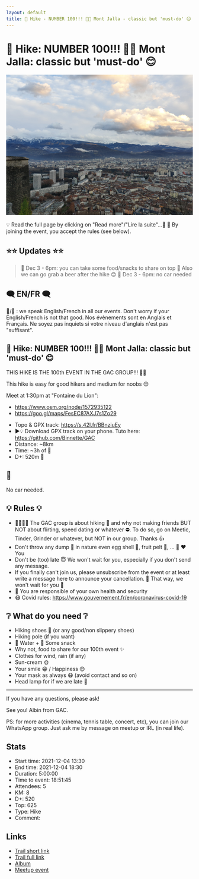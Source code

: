 ```yaml
---
layout: default
title: 🥾 Hike - NUMBER 100!!! 🎉🎉 Mont Jalla - classic but 'must-do' 😊
---
```


# 🥾 Hike: NUMBER 100!!! 🎉🎉 Mont Jalla: classic but 'must-do' 😊

![2021-12-04](../img/orig/2021-12-04.jpg)

💡 Read the full page by clicking on "Read more"/"Lire la suite"...💜
📕 By joining the event, you accept the rules (see below).

##  ⭐⭐ Updates ⭐⭐ 
> 📅 Dec 3 - 6pm: you can take some food/snacks to share on top 🤩 Also we can go grab a beer after the hike 😊
> 📅 Dec 3 - 6pm: no car needed

##  🗨️ EN/FR 🗨️ 
🦅/🐓 : we speak English/French in all our events. Don't worry if your English/French is not that good. Nos évènements sont en Anglais et Français. Ne soyez pas inquiets si votre niveau d'anglais n'est pas "suffisant".

##  🥾 Hike: NUMBER 100!!! 🎉🎉 Mont Jalla: classic but 'must-do' 😊 
THIS HIKE IS THE 100th EVENT IN THE GAC GROUP!!! 🎉✨

This hike is easy for good hikers and medium for noobs 😊

Meet at 1:30pm at "Fontaine du Lion":
- https://www.osm.org/node/1572935122
- https://goo.gl/maps/FesEC87AXJ7s1Zo29

* Topo & GPX track: https://s.42l.fr/BBnziuEy
* ▶💡 Download GPX track on your phone. Tuto here: https://github.com/Binnette/GAC
* Distance: ~8km
* Time: ~3h of 🥾
* D+: 520m 🐌

##  🚗 
No car needed.

##  💡 Rules 💡 
- 🚶‍♀️🚶‍♂️ The GAC group is about hiking 🥾 and why not making friends BUT NOT about flirting, speed dating or whatever ⛔. To do so, go on Meetic, Tinder, Grinder or whatever, but NOT in our group. Thanks 👍
- Don't throw any dump 🚮 in nature even egg shell 🥚, fruit pelt 🍌, ... 🌳 ❤️ You
- Don't be (too) late 😇 We won't wait for you, especially if you don't send any message.
- If you finally can't join us, please unsubscribe from the event or at least write a message here to announce your cancellation. 💜 That way, we won't wait for you 💜
- 💟 You are responsible of your own health and security
- 😷 Covid rules: https://www.gouvernement.fr/en/coronavirus-covid-19

##  ❔ What do you need ❔ 
- Hiking shoes 🥾 (or any good/non slippery shoes)
- Hiking pole (if you want)
- 🧃 Water + 🍫 Some snack
- Why not, food to share for our 100th event ✨
- Clothes for wind, rain (if any)
- Sun-cream 🌞
- Your smile 😁 / Happiness 😊
- Your mask as always 😷 (avoid contact and so on)
- Head lamp for if we are late 🔦

-----------------------
If you have any questions, please ask!

See you! Albin from GAC.

PS: for more activities (cinema, tennis table, concert, etc), you can join our WhatsApp group. Just ask me by message on meetup or IRL (in real life).

## Stats

- Start time: 2021-12-04 13:30
- End time: 2021-12-04 18:30
- Duration: 5:00:00
- Time to event: 18:51:45
- Attendees: 5
- KM: 8
- D+: 520
- Top: 625
- Type: Hike
- Comment: 

## Links

- [Trail short link](https://s.42l.fr/BBnziuEy)
- [Trail full link]()
- [Album](https://binnette.github.io/GacImg2021/2021-12-04-🥾-Hike-NUMBER-100-🎉🎉-Mont-Jalla-classic-but-must-do-😊.html)
- [Meetup event](https://www.meetup.com/grenoble-adventure-club-english-french/events/282472942/)
